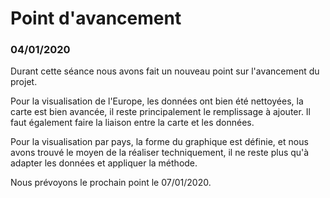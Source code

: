 # Point d'avancement

### 04/01/2020

Durant cette séance nous avons fait un nouveau point sur l'avancement du projet.

Pour la visualisation de l'Europe, les données ont bien été nettoyées, la carte
est bien avancée, il reste principalement le remplissage à ajouter. Il faut également
faire la liaison entre la carte et les données.

Pour la visualisation par pays, la forme du graphique est définie, et nous avons
trouvé le moyen de la réaliser techniquement, il ne reste plus qu'à adapter les données
et appliquer la méthode.

Nous prévoyons le prochain point le 07/01/2020.
